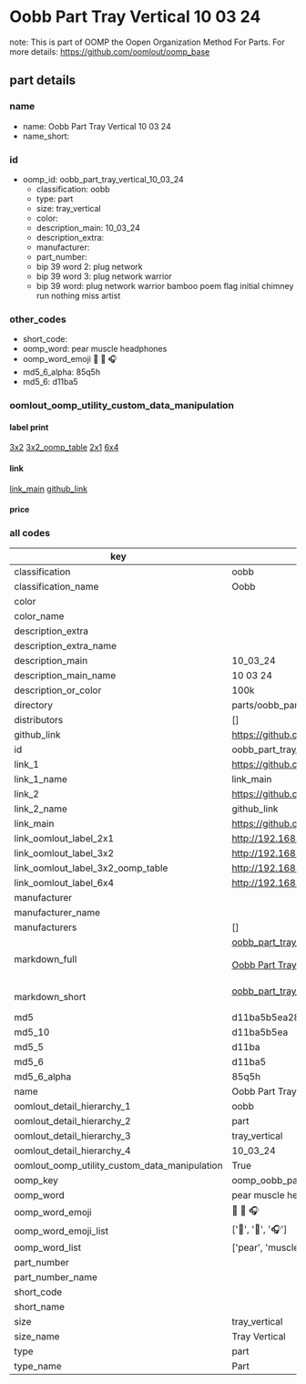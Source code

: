 # Oobb Part Tray Vertical 10 03 24  

note: This is part of OOMP the Oopen Organization Method For Parts. For more details: https://github.com/oomlout/oomp_base

##  part details





### name
* name: Oobb Part Tray Vertical 10 03 24
* name_short: 
### id
* oomp_id: oobb_part_tray_vertical_10_03_24
  * classification: oobb
  * type: part
  * size: tray_vertical
  * color: 
  * description_main: 10_03_24
  * description_extra: 
  * manufacturer: 
  * part_number: 
  * bip 39 word 2: plug network
  * bip 39 word 3: plug network warrior
  * bip 39 word: plug network warrior bamboo poem flag initial chimney run nothing miss artist

### other_codes
* short_code: 
* oomp_word: pear muscle headphones
* oomp_word_emoji :pear: :muscle: :headphones:
* md5_6_alpha: 85q5h
* md5_6: d11ba5






### oomlout_oomp_utility_custom_data_manipulation
#### label print
[3x2](http://192.168.1.245:1112/?label=oomp%2085q5h)
[3x2_oomp_table](http://192.168.1.107:1112/?label=oomp%2085q5h)
[2x1](http://192.168.1.242:1112/?label=oomp%2085q5h)
[6x4](http://192.168.1.55:1112/?label=oomp%2085q5h)    

#### link

[link_main](https://github.com/oomlout/oomlout_oomp_current_version_messy/tree/main/parts/oobb_part_tray_vertical_10_03_24) [github_link](https://github.com/oomlout/oomlout_oomp_part_src/tree/main/parts/oobb_part_tray_vertical_10_03_24)                             

#### price







### all codes 
| key | value |  
| --- | --- |  
| classification | oobb |  
| classification_name | Oobb |  
| color |  |  
| color_name |  |  
| description_extra |  |  
| description_extra_name |  |  
| description_main | 10_03_24 |  
| description_main_name | 10 03 24 |  
| description_or_color | 100k |  
| directory | parts/oobb_part_tray_vertical_10_03_24 |  
| distributors | [] |  
| github_link | https://github.com/oomlout/oomlout_oomp_part_src/tree/main/parts/oobb_part_tray_vertical_10_03_24 |  
| id | oobb_part_tray_vertical_10_03_24 |  
| link_1 | https://github.com/oomlout/oomlout_oomp_current_version_messy/tree/main/parts/oobb_part_tray_vertical_10_03_24 |  
| link_1_name | link_main |  
| link_2 | https://github.com/oomlout/oomlout_oomp_part_src/tree/main/parts/oobb_part_tray_vertical_10_03_24 |  
| link_2_name | github_link |  
| link_main | https://github.com/oomlout/oomlout_oomp_current_version_messy/tree/main/parts/oobb_part_tray_vertical_10_03_24 |  
| link_oomlout_label_2x1 | http://192.168.1.242:1112/?label=oomp%2085q5h |  
| link_oomlout_label_3x2 | http://192.168.1.245:1112/?label=oomp%2085q5h |  
| link_oomlout_label_3x2_oomp_table | http://192.168.1.107:1112/?label=oomp%2085q5h |  
| link_oomlout_label_6x4 | http://192.168.1.55:1112/?label=oomp%2085q5h |  
| manufacturer |  |  
| manufacturer_name |  |  
| manufacturers | [] |  
| markdown_full | [oobb_part_tray_vertical_10_03_24](https://github.com/oomlout/oomlout_oomp_current_version_messy/tree/main/parts/oobb_part_tray_vertical_10_03_24)<br>[](https://github.com/oomlout/oomlout_oomp_current_version_messy/tree/main/parts/oobb_part_tray_vertical_10_03_24)<br>[Oobb Part Tray Vertical 10 03 24](https://github.com/oomlout/oomlout_oomp_current_version_messy/tree/main/parts/oobb_part_tray_vertical_10_03_24)<br><br> |  
| markdown_short | [oobb_part_tray_vertical_10_03_24](https://github.com/oomlout/oomlout_oomp_current_version_messy/tree/main/parts/oobb_part_tray_vertical_10_03_24)<br><br> |  
| md5 | d11ba5b5ea280e7d60d38121eea53536 |  
| md5_10 | d11ba5b5ea |  
| md5_5 | d11ba |  
| md5_6 | d11ba5 |  
| md5_6_alpha | 85q5h |  
| name | Oobb Part Tray Vertical 10 03 24 |  
| oomlout_detail_hierarchy_1 | oobb |  
| oomlout_detail_hierarchy_2 | part |  
| oomlout_detail_hierarchy_3 | tray_vertical |  
| oomlout_detail_hierarchy_4 | 10_03_24 |  
| oomlout_oomp_utility_custom_data_manipulation | True |  
| oomp_key | oomp_oobb_part_tray_vertical_10_03_24 |  
| oomp_word | pear muscle headphones |  
| oomp_word_emoji | :pear: :muscle: :headphones: |  
| oomp_word_emoji_list | [':pear:', ':muscle:', ':headphones:'] |  
| oomp_word_list | ['pear', 'muscle', 'headphones'] |  
| part_number |  |  
| part_number_name |  |  
| short_code |  |  
| short_name |  |  
| size | tray_vertical |  
| size_name | Tray Vertical |  
| type | part |  
| type_name | Part |  
